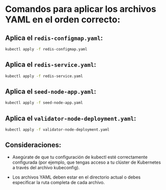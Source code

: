 # Comandos para aplicar los archivos YAML en el orden correcto:

## Aplica el `redis-configmap.yaml`:

```bash
kubectl apply -f redis-configmap.yaml
```

## Aplica el `redis-service.yaml`:

```bash
kubectl apply -f redis-service.yaml
```

## Aplica el `seed-node-app.yaml`:

```bash
kubectl apply -f seed-node-app.yaml
```

## Aplica el `validator-node-deployment.yaml`:

```bash
kubectl apply -f validator-node-deployment.yaml
```

## Consideraciones:

 - Asegúrate de que tu configuración de kubectl esté correctamente configurada (por ejemplo, que tengas acceso a tu clúster de Kubernetes a través del archivo kubeconfig).

 - Los archivos YAML deben estar en el directorio actual o debes especificar la ruta completa de cada archivo.